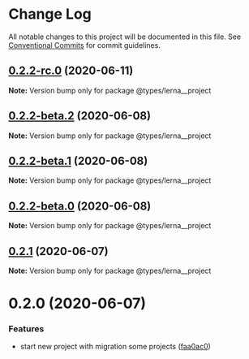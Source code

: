 # Change Log

All notable changes to this project will be documented in this file.
See [Conventional Commits](https://conventionalcommits.org) for commit guidelines.

## [0.2.2-rc.0](https://github.com/kamontat/kcutils/compare/@types/lerna__project@0.2.2-beta.2...@types/lerna__project@0.2.2-rc.0) (2020-06-11)

**Note:** Version bump only for package @types/lerna__project





## [0.2.2-beta.2](https://github.com/kamontat/kcutils/compare/@types/lerna__project@0.2.2-beta.1...@types/lerna__project@0.2.2-beta.2) (2020-06-08)

**Note:** Version bump only for package @types/lerna__project





## [0.2.2-beta.1](https://github.com/kamontat/kcutils/compare/@types/lerna__project@0.2.2-beta.0...@types/lerna__project@0.2.2-beta.1) (2020-06-08)

**Note:** Version bump only for package @types/lerna__project





## [0.2.2-beta.0](https://github.com/kamontat/kcutils/compare/@types/lerna__project@0.2.1...@types/lerna__project@0.2.2-beta.0) (2020-06-08)

**Note:** Version bump only for package @types/lerna__project





## [0.2.1](https://github.com/kamontat/kcutils/compare/@types/lerna__project@0.2.0...@types/lerna__project@0.2.1) (2020-06-07)

**Note:** Version bump only for package @types/lerna__project





# 0.2.0 (2020-06-07)


### Features

* start new project with migration some projects ([faa0ac0](https://github.com/kamontat/kcutils/commit/faa0ac00d95421af7540936e98f619475d3e5532))
